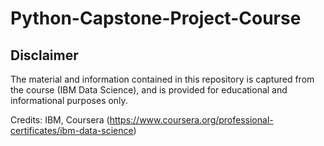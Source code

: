 # Python-Capstone-Project-Course

## Disclaimer
The material and information contained in this repository is captured from the course (IBM Data Science), and is provided for educational and informational purposes only.

Credits: IBM, Coursera (https://www.coursera.org/professional-certificates/ibm-data-science)
